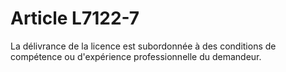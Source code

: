 # Article L7122-7

La délivrance de la licence est subordonnée à des conditions de compétence ou d'expérience professionnelle du demandeur.